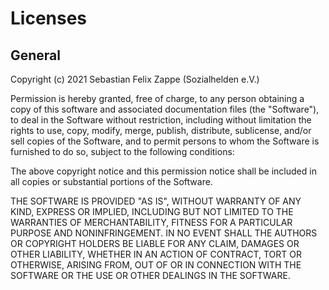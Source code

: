 # Licenses

## General

Copyright (c) 2021 Sebastian Felix Zappe (Sozialhelden e.V.)

Permission is hereby granted, free of charge, to
any person obtaining a copy of this software and
associated documentation files (the "Software"),
to deal in the Software without restriction,
including without limitation the rights to use,
copy, modify, merge, publish, distribute,
sublicense, and/or sell copies of the Software,
and to permit persons to whom the Software is
furnished to do so, subject to the following
conditions:

The above copyright notice and this permission
notice shall be included in all copies or
substantial portions of the Software.

THE SOFTWARE IS PROVIDED "AS IS", WITHOUT
WARRANTY OF ANY KIND,
EXPRESS OR IMPLIED, INCLUDING BUT NOT LIMITED TO
THE WARRANTIES OF MERCHANTABILITY, FITNESS FOR A
PARTICULAR PURPOSE AND NONINFRINGEMENT. IN NO
EVENT SHALL THE AUTHORS OR COPYRIGHT HOLDERS BE
LIABLE FOR ANY CLAIM, DAMAGES OR OTHER LIABILITY,
WHETHER IN AN ACTION OF CONTRACT, TORT OR
OTHERWISE, ARISING FROM, OUT OF OR IN CONNECTION
WITH THE SOFTWARE OR THE USE OR OTHER DEALINGS IN
THE SOFTWARE.
